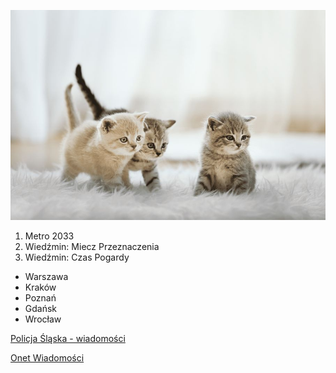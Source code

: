 ![koty](https://github.com/PiotrSzczucki/repo1/blob/main/koty.jpg "Koty1")

1. Metro 2033
2. Wiedźmin: Miecz Przeznaczenia
3. Wiedźmin: Czas Pogardy

* Warszawa
* Kraków
* Poznań
* Gdańsk
* Wrocław
  
[Policja Śląska - wiadomości](https://slaska.policja.gov.pl/kat/informacje/wiadomosci?page=1)

[Onet Wiadomości](https://www.onet.pl)
